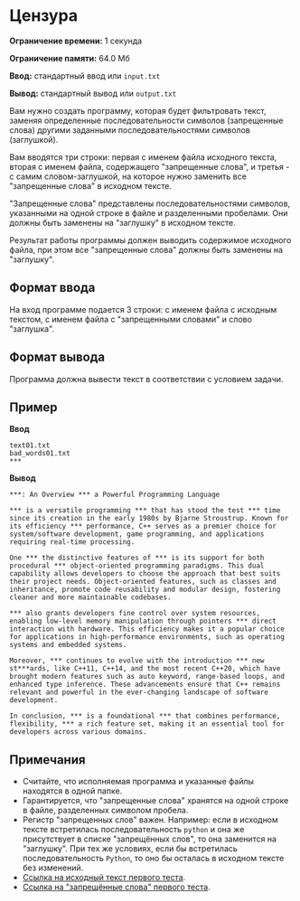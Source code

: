# Цензура

**Ограничение времени:** 1 секунда

**Ограничение памяти:** 64.0 Мб

**Ввод:** стандартный ввод или `input.txt`

**Вывод:** стандартный вывод или `output.txt`

Вам нужно создать программу, которая будет фильтровать текст, заменяя определенные последовательности символов (запрещенные слова) другими заданными последовательностями символов (заглушкой).

Вам вводятся три строки: первая с именем файла исходного текста, вторая с именем файла, содержащего "запрещенные слова", и третья - с самим словом-заглушкой, на которое нужно заменить все "запрещенные слова" в исходном тексте.

"Запрещенные слова" представлены последовательностями символов, указанными на одной строке в файле и разделенными пробелами. Они должны быть заменены на "заглушку" в исходном тексте.

Результат работы программы должен выводить содержимое исходного файла, при этом все "запрещенные слова" должны быть заменены на "заглушку".

## Формат ввода

На вход программе подается 3 строки: с именем файла с исходным текстом, с именем файла с "запрещенными словами" и слово "заглушка".

## Формат вывода

Программа должна вывести текст в соответствии с условием задачи.

## Пример

**Ввод**
```
text01.txt
bad_words01.txt
***
```

**Вывод**
```
***: An Overview *** a Powerful Programming Language

*** is a versatile programming *** that has stood the test *** time since its creation in the early 1980s by Bjarne Stroustrup. Known for its efficiency *** performance, C++ serves as a premier choice for system/software development, game programming, and applications requiring real-time processing.

One *** the distinctive features of *** is its support for both procedural *** object-oriented programming paradigms. This dual capability allows developers to choose the approach that best suits their project needs. Object-oriented features, such as classes and inheritance, promote code reusability and modular design, fostering cleaner and more maintainable codebases.

*** also grants developers fine control over system resources, enabling low-level memory manipulation through pointers *** direct interaction with hardware. This efficiency makes it a popular choice for applications in high-performance environments, such as operating systems and embedded systems.

Moreover, *** continues to evolve with the introduction *** new st***ards, like C++11, C++14, and the most recent C++20, which have brought modern features such as auto keyword, range-based loops, and enhanced type inference. These advancements ensure that C++ remains relevant and powerful in the ever-changing landscape of software development.

In conclusion, *** is a foundational *** that combines performance, flexibility, *** a rich feature set, making it an essential tool for developers across various domains.
```

## Примечания

*   Считайте, что исполняемая программа и указанные файлы находятся в одной папке.
*   Гарантируется, что "запрещенные слова" хранятся на одной строке в файле, разделенных символом пробела.
*   Регистр "запрещенных слов" важен. Например: если в исходном тексте встретилась последовательность `python` и она же присутствует в списке "запрещённых слов", то она заменится на "заглушку". При тех же условиях, если бы встретилась последовательность `Python`, то оно бы осталась в исходном тексте без изменений.
*   [Ссылка на исходный текст первого теста](https://pastebin.com/raw/9j59C90g).
*   [Ссылка на "запрещённые слова" первого теста](https://pastebin.com/raw/a84Gj5mb).